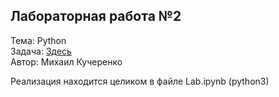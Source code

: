 ## Лабораторная работа №2

Тема: Python  
Задача: [Здесь](https://github.com/iu5team/iu5-da-2018/blob/master/lab2.md)  
Автор: Михаил Кучеренко  

Реализация находится целиком в файле Lab.ipynb (python3)